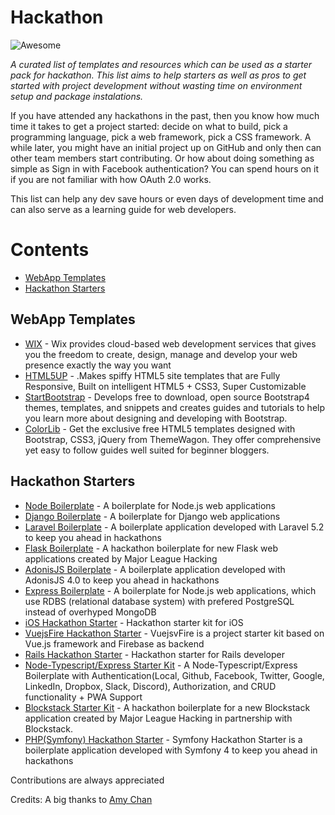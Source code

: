 # Hackathon 
![Awesome](https://cdn.rawgit.com/sindresorhus/awesome/d7305f38d29fed78fa85652e3a63e154dd8e8829/media/badge.svg)


*A curated list of templates and resources which can be used as a starter pack for hackathon. This list aims to help starters as well as pros to get started with project development without wasting time on environment setup and package instalations.*

If you have attended any hackathons in the past, then you know how much time it takes to get a project started: decide on what to build, pick a programming language, pick a web framework, pick a CSS framework. A while later, you might have an initial project up on GitHub and only then can other team members start contributing. Or how about doing something as simple as Sign in with Facebook authentication? You can spend hours on it if you are not familiar with how OAuth 2.0 works.

This list can help any dev save hours or even days of development time and can also serve as a learning guide for web developers.

# Contents

- [WebApp Templates](#WebApp-Templates)
- [Hackathon Starters](#Hackathon-Starters)

## WebApp Templates
- [WIX](https://www.wix.com/) - Wix provides cloud-based web development services that gives you the freedom to create, design, manage and develop your web presence exactly the way you want
- [HTML5UP](https://html5up.net/) - .Makes spiffy HTML5 site templates that are Fully Responsive, Built on intelligent HTML5 + CSS3, Super Customizable
- [StartBootstrap](https://startbootstrap.com/) - Develops free to download, open source Bootstrap4 themes, templates, and snippets and creates guides and tutorials to help you learn more about designing and developing with Bootstrap.
- [ColorLib](https://themewagon.com/author/kimlabs/) - Get the exclusive free HTML5 templates designed with Bootstrap, CSS3, jQuery from ThemeWagon. They offer comprehensive yet easy to follow guides well suited for beginner bloggers.

## Hackathon Starters
- [Node Boilerplate](https://github.com/sahat/hackathon-starter) - A boilerplate for Node.js web applications
- [Django Boilerplate](https://github.com/kaiiyer/django-hackathon-starter) - A boilerplate for Django web applications
- [Laravel Boilerplate](https://github.com/unicodeveloper/laravel-hackathon-starter) - A boilerplate application developed with Laravel 5.2 to keep you ahead in hackathons
- [Flask Boilerplate](https://github.com/MLH/mlh-hackathon-flask-starter) - A hackathon boilerplate for new Flask web applications created by Major League Hacking
- [AdonisJS Boilerplate](https://github.com/iamraphson/adonisjs-hackathon-starter) - A boilerplate application developed with AdonisJS 4.0 to keep you ahead in hackathons
- [Express Boilerplate](https://github.com/yhnavein/express-starter) - A boilerplate for Node.js web applications, which use RDBS (relational database system) with prefered PostgreSQL instead of overhyped MongoDB
- [iOS Hackathon Starter](https://github.com/tattn/HackathonStarter) - Hackathon starter kit for iOS
- [VuejsFire Hackathon Starter](https://github.com/chinchang/vuejsfire-hackathon-starter) - VuejsvFire is a project starter kit based on Vue.js framework and Firebase as backend
- [Rails Hackathon Starter](https://github.com/goofmint/hackathon-starter-rails) - Hackathon starter for Rails developer
- [Node-Typescript/Express Starter Kit](https://github.com/nerdeveloper/hackathon-starter-kit) - A Node-Typescript/Express Boilerplate with Authentication(Local, Github, Facebook, Twitter, Google, LinkedIn, Dropbox, Slack, Discord), Authorization, and CRUD functionality + PWA Support
- [Blockstack Starter Kit](https://github.com/MLH/mlh-hackathon-blockstack-starter) - A hackathon boilerplate for a new Blockstack application created by Major League Hacking in partnership with Blockstack.
- [PHP(Symfony) Hackathon Starter](https://github.com/yemiwebby/symfony-hackathon-starter) - Symfony Hackathon Starter is a boilerplate application developed with Symfony 4 to keep you ahead in hackathons

Contributions are always appreciated

Credits:
A big thanks to [Amy Chan](https://github.com/ANAMIKAPISHARODY)
